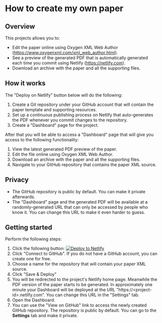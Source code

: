 # How to create my own paper

## Overview

This projects allows you to:
- Edit the paper online using Oxygen XML Web Author (https://www.oxygenxml.com/xml_web_author.html).
- See a preview of the generated PDF that is automatically generated each time you commit using Netlify (https://netlify.com).
- Download an archive with the paper and all the supporting files.

## How it works

The "Deploy on Netlify" button below will do the following:

1. Create a Git repository under your GitHub account that will contain the paper template and supporting resources.
1. Set up a continuous publishing process on Netlify that auto-generates the PDF whenever you commit changes to the repository.
1. Create a "Dashboard" page for the project.

After that you will be able to access a "Dashboard" page that will give you access to the following functionality:

1. View the latest generated PDF preview of the paper.
2. Edit the file online using Oxygen XML Web Author.
3. Download an archive with the paper and all the supporting files.
4. Navigate to your GitHub repository that contains the paper XML source.

## Privacy

- The GitHub repository is public by default. You can make it private afterwards.
- The "Dashboard" page and the generated PDF will be available at a randomly-generated URL that can only be accessed by people who know it. You can change this URL to make it even harder to guess.

## Getting started

Perform the following steps:

1. Click the following button: [![Deploy to Netlify](https://www.netlify.com/img/deploy/button.svg)](https://app.netlify.com/start/deploy?repository=https://github.com/ctalau/markupuk-2019-paper)
2. Click "Connect to GitHub". If you do not have a GitHub account, you can create one for free.
3. Choose a name for the repository that will contain your paper XML source.
4. Click "Save & Deploy"
5. You will be redirected to the project's Netlify home page. Meanwhile the PDF version of the paper starts to be generated. In approximately one minute your Dashboard will be deployed at the URL "https://\<project-id\>.netlify.com". You can change this URL in the "Settings" tab.
6. Open the Dashboard.
7. You can use the "View on GitHub" link to access the newly created GitHub repository. The repository is public by default. You can go to the **Settings** tab and make it private.
